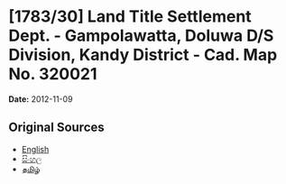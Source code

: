 # [1783/30] Land Title Settlement Dept. - Gampolawatta, Doluwa D/S Division, Kandy District - Cad. Map No. 320021

**Date:** 2012-11-09

## Original Sources

- [English](https://documents.gov.lk/view/extra-gazettes/2012/11/1783-30_E.pdf)
- [සිංහල](https://documents.gov.lk/view/extra-gazettes/2012/11/1783-30_S.pdf)
- [தமிழ்](https://documents.gov.lk/view/extra-gazettes/2012/11/1783-30_T.pdf)

